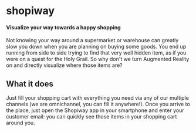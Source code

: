 # shopiway
#### Visualize your way towards a happy shopping


Not knowing your way around a supermarket or warehouse can greatly slow you down when you are planning on buying some goods. You end up running from side to side trying to find that very well hidden item, as if you were on a quest for the Holy Grail. So why don't we turn Augmented Reality on and directly visualize where those items are?

## What it does
Just fill your shopping cart with everything you need via any of our multiple channels (we are omnichannel, you can fill it anywhere!). Once you arrive to the place, just open the Shopiway app in your smartphone and enter your customer email: you can quickly see those items in your shopping cart around you.

